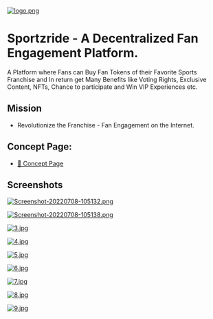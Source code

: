 [![logo.png](https://i.postimg.cc/65x7BgBZ/logo.png)](https://postimg.cc/3W9rBL4r)
# Sportzride - A Decentralized Fan Engagement Platform.

A Platform where Fans can Buy Fan Tokens of their Favorite Sports Franchise and In return get Many Benefits like Voting Rights, Exclusive Content, NFTs, Chance to participate and Win VIP Experiences etc.


## Mission

- Revolutionize the Franchise - Fan Engagement on the Internet.

## Concept Page:

- [🔗 Concept Page](https://sportzride.typedream.app/)


## Screenshots

[![Screenshot-20220708-105132.png](https://i.postimg.cc/jj0kyN8d/Screenshot-20220708-105132.png)](https://postimg.cc/nX2kJsb6)

[![Screenshot-20220708-105138.png](https://i.postimg.cc/Z5kLQm6w/Screenshot-20220708-105138.png)](https://postimg.cc/ZCc3917N)

[![3.jpg](https://i.postimg.cc/3rVMsQCX/3.jpg)](https://postimg.cc/w3XbNPrM)

[![4.jpg](https://i.postimg.cc/6qGPWTLd/4.jpg)](https://postimg.cc/8fN4wpY5)

[![5.jpg](https://i.postimg.cc/9FY6rwHp/5.jpg)](https://postimg.cc/dLDHf11k)

[![6.jpg](https://i.postimg.cc/P5qRJ64X/6.jpg)](https://postimg.cc/nC6kwGgg)

[![7.jpg](https://i.postimg.cc/HxbSRFp2/7.jpg)](https://postimg.cc/wyTcsfRy)

[![8.jpg](https://i.postimg.cc/yYLLMmzw/8.jpg)](https://postimg.cc/vc6796Tz)

[![9.jpg](https://i.postimg.cc/k4Ncf8cY/9.jpg)](https://postimg.cc/G82Gp46v)
